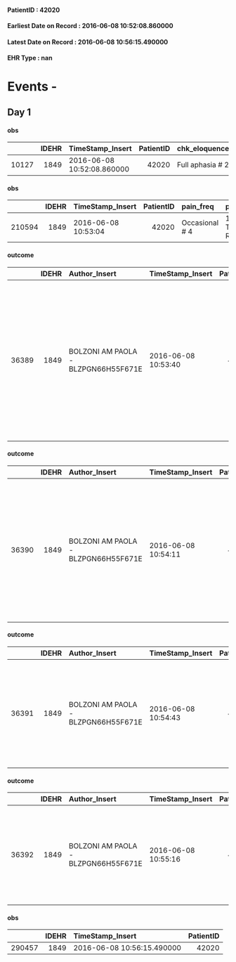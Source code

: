 
#### PatientID : 42020
#### Earliest Date on Record : 2016-06-08 10:52:08.860000
#### Latest Date on Record : 2016-06-08 10:56:15.490000
#### EHR Type : nan

# Events - 

## Day 1

#### obs
|       |   IDEHR | TimeStamp_Insert           |   PatientID | chk_eloquence    | asthenia   | dyspnoea   | body_temp    | agitation_behavior_freq   |
|------:|--------:|:---------------------------|------------:|:-----------------|:-----------|:-----------|:-------------|:--------------------------|
| 10127 |    1849 | 2016-06-08 10:52:08.860000 |       42020 | Full aphasia # 2 | Severe # 3 | No # 0     | Apyrexia # 0 | quiet # 0                 |

#### obs
|        |   IDEHR | TimeStamp_Insert    |   PatientID | pain_freq      | pain_relief              |
|-------:|--------:|:--------------------|------------:|:---------------|:-------------------------|
| 210594 |    1849 | 2016-06-08 10:53:04 |       42020 | Occasional # 4 | 100% - Total Relief # 10 |

#### outcome
|       |   IDEHR | Author_Insert                       | TimeStamp_Insert    |   PatientID |   IDDigitalSignDocument |   IDPAI_VIDAS | opt_problem                         |   opt_problem_num | opt_obiettivo                                                                                                                                                                              |   opt_obiettivo_num | opt_stato_problema   |   opt_stato_problema_num | opt_interventi                                                                                                                                                                                                      |   opt_interventi_num |
|------:|--------:|:------------------------------------|:--------------------|------------:|------------------------:|--------------:|:------------------------------------|------------------:|:-------------------------------------------------------------------------------------------------------------------------------------------------------------------------------------------|--------------------:|:---------------------|-------------------------:|:--------------------------------------------------------------------------------------------------------------------------------------------------------------------------------------------------------------------|---------------------:|
| 36389 |    1849 | BOLZONI AM PAOLA - BLZPGN66H55F671E | 2016-06-08 10:53:40 |       42020 |                  389014 |         38464 | Deficit in the care of s√® # 25 = 0 |                 4 | Maintain dignity ¬ † of the patient, where possible, helping him to accept their own limitations, considering himself realistic and objective (eating, bathing, dressing, delete) # 42 = 0 |                   4 | Open Problem # 1     |                        1 | PAI Implementation - Ensuring the right privacy # 182 = 0; Counseling - Encourage to express feelings about the care deficit s # 184 = 0; PAI Implementation - completely replace the activity † everyday # 183 = 0 |                    4 |

#### outcome
|       |   IDEHR | Author_Insert                       | TimeStamp_Insert    |   PatientID |   IDDigitalSignDocument |   IDPAI_VIDAS | opt_problem                                                      |   opt_problem_num | opt_obiettivo                                                           |   opt_obiettivo_num | opt_stato_problema   |   opt_stato_problema_num | opt_interventi                                                                                                                                                                                      |   opt_interventi_num |
|------:|--------:|:------------------------------------|:--------------------|------------:|------------------------:|--------------:|:-----------------------------------------------------------------|------------------:|:------------------------------------------------------------------------|--------------------:|:---------------------|-------------------------:|:----------------------------------------------------------------------------------------------------------------------------------------------------------------------------------------------------|---------------------:|
| 36390 |    1849 | BOLZONI AM PAOLA - BLZPGN66H55F671E | 2016-06-08 10:54:11 |       42020 |                  389015 |         38465 | Impaired mobility † ¬ / limitation of physical movement # 27 = 0 |                 1 | Minimize possibilities ¬ † injury. If present, maintaining QoL # 47 = 0 |                   4 | Open Problem # 1     |                        1 | Implementation PAI - Maintaining proper position in bed # 293 = 0; PAI Implementation - Keeping the skin well hydrated and elastic # 295 = 0; PAI Implementation - Avoid flawed positions # 294 = 0 |                    4 |

#### outcome
|       |   IDEHR | Author_Insert                       | TimeStamp_Insert    |   PatientID |   IDDigitalSignDocument |   IDPAI_VIDAS | opt_problem                    |   opt_problem_num | opt_obiettivo                                                                                                                    |   opt_obiettivo_num | opt_stato_problema   |   opt_stato_problema_num | opt_interventi                                                                                                   |   opt_interventi_num |
|------:|--------:|:------------------------------------|:--------------------|------------:|------------------------:|--------------:|:-------------------------------|------------------:|:---------------------------------------------------------------------------------------------------------------------------------|--------------------:|:---------------------|-------------------------:|:-----------------------------------------------------------------------------------------------------------------|---------------------:|
| 36391 |    1849 | BOLZONI AM PAOLA - BLZPGN66H55F671E | 2016-06-08 10:54:43 |       42020 |                  389016 |         38466 | Abnormal neurological # 30 = 0 |                 4 | The patient comunicher√ † ¬ † ¬ † with the remaining capacit√ † language and / or the residual capacit√ † ¬ † nonverbal # 58 = 0 |                   4 | Open Problem # 1     |                        1 | PAI Implementation - The operator asks the patient simple and closed questions ed√ † simple guidelines # 470 = 0 |                    4 |

#### outcome
|       |   IDEHR | Author_Insert                       | TimeStamp_Insert    |   PatientID |   IDDigitalSignDocument |   IDPAI_VIDAS | opt_problem                                                                |   opt_problem_num | opt_obiettivo                                                   |   opt_obiettivo_num | opt_stato_problema   |   opt_stato_problema_num | opt_interventi                                                                                                                       |   opt_interventi_num |
|------:|--------:|:------------------------------------|:--------------------|------------:|------------------------:|--------------:|:---------------------------------------------------------------------------|------------------:|:----------------------------------------------------------------|--------------------:|:---------------------|-------------------------:|:-------------------------------------------------------------------------------------------------------------------------------------|---------------------:|
| 36392 |    1849 | BOLZONI AM PAOLA - BLZPGN66H55F671E | 2016-06-08 10:55:16 |       42020 |                  389017 |         38467 | Alteration of comfort associated with chronic pain and / or acute # 29 = 0 |                 2 | The patient riferir√ † ¬ † a satisfactory pain control # 56 = 0 |                   1 | Open Problem # 1     |                        1 | PAI Implementation - therapeutic upgrading # 441 = 0; PAI Implementation - properly administered the drugs as prescription # 442 = 0 |                    4 |

#### obs
|        |   IDEHR | TimeStamp_Insert           |   PatientID |
|-------:|--------:|:---------------------------|------------:|
| 290457 |    1849 | 2016-06-08 10:56:15.490000 |       42020 |


